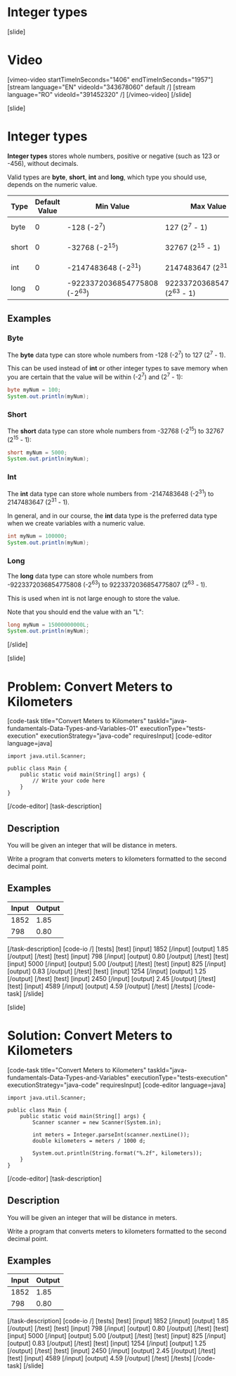 # Integer types

[slide]
# Video
[vimeo-video startTimeInSeconds="1406" endTimeInSeconds="1957"]
[stream language="EN" videoId="343678060" default /]
[stream language="RO" videoId="391452320"  /]
[/vimeo-video]
[/slide]

[slide]
# Integer types

**Integer types** stores whole numbers, positive or negative (such as 123 or -456), without decimals.

Valid types are **byte**, **short**, **int** and **long**, which type you should use, depends on the numeric value.

|Type| Default Value | Min Value | Max Value| Size |
|-----|------|-----|------|-----|
| byte | 0 | -128 (-2<sup>7</sup>) | 127  (2<sup>7</sup> - 1)| 8 bit |
| short | 0 | -32768 (-2<sup>15</sup>) | 32767 (2<sup>15</sup> - 1) | 16 bit |
| int | 0 | -2147483648 (-2<sup>31</sup>) | 2147483647 (2<sup>31</sup> - 1) | 32 bit |
| long | 0 | -9223372036854775808 (-2<sup>63</sup>) | 9223372036854775807 (2<sup>63</sup> - 1) | 64 bit |

## Examples

### Byte

The **byte** data type can store whole numbers from -128 (-2<sup>7</sup>) to 127 (2<sup>7</sup> - 1). 

This can be used instead of **int** or other integer types to save memory when you are certain that the value will be within (-2<sup>7</sup>) and (2<sup>7</sup> - 1):

```java live
byte myNum = 100;
System.out.println(myNum);
```

### Short
The **short** data type can store whole numbers from -32768 (-2<sup>15</sup>) to 32767 (2<sup>15</sup> - 1):

```java live
short myNum = 5000;
System.out.println(myNum);
```

### Int
The **int** data type can store whole numbers from -2147483648 (-2<sup>31</sup>) to 2147483647 (2<sup>31</sup> - 1). 

In general, and in our course, the **int** data type is the preferred data type when we create variables with a numeric value.

```java live
int myNum = 100000;
System.out.println(myNum);
```

### Long
The **long** data type can store whole numbers from -9223372036854775808 (-2<sup>63</sup>) to 9223372036854775807 (2<sup>63</sup> - 1). 

This is used when int is not large enough to store the value.

Note that you should end the value with an "L":

```java live
long myNum = 15000000000L;
System.out.println(myNum);
```

[/slide]


[slide]
# Problem: Convert Meters to Kilometers
[code-task title="Convert Meters to Kilometers" taskId="java-fundamentals-Data-Types-and-Variables-01" executionType="tests-execution" executionStrategy="java-code" requiresInput]
[code-editor language=java]
```
import java.util.Scanner;

public class Main {
    public static void main(String[] args) {
        // Write your code here
    }
}
```
[/code-editor]
[task-description]
## Description
You will be given an integer that will be distance in meters.

Write a program that converts meters to kilometers formatted to the second decimal point.

## Examples
|**Input**|**Output**|
|-----|------|
| 1852 | 1.85 |
| 798 | 0.80 |


[/task-description]
[code-io /]
[tests]
[test]
[input]
1852
[/input]
[output]
1.85
[/output]
[/test]
[test]
[input]
798
[/input]
[output]
0.80
[/output]
[/test]
[test]
[input]
5000
[/input]
[output]
5.00
[/output]
[/test]
[test]
[input]
825
[/input]
[output]
0.83
[/output]
[/test]
[test]
[input]
1254
[/input]
[output]
1.25
[/output]
[/test]
[test]
[input]
2450
[/input]
[output]
2.45
[/output]
[/test]
[test]
[input]
4589
[/input]
[output]
4.59
[/output]
[/test]
[/tests]
[/code-task]
[/slide]


[slide]
# Solution: Convert Meters to Kilometers
[code-task title="Convert Meters to Kilometers" taskId="java-fundamentals-Data-Types-and-Variables" executionType="tests-execution" executionStrategy="java-code" requiresInput]
[code-editor language=java]
```
import java.util.Scanner;

public class Main {
    public static void main(String[] args) {
        Scanner scanner = new Scanner(System.in);

        int meters = Integer.parseInt(scanner.nextLine());
        double kilometers = meters / 1000 d;

        System.out.println(String.format("%.2f", kilometers));
    }
}
```
[/code-editor]
[task-description]
## Description
You will be given an integer that will be distance in meters.

Write a program that converts meters to kilometers formatted to the second decimal point.

## Examples
|**Input**|**Output**|
|-----|------|
| 1852 | 1.85 |
| 798 | 0.80 |


[/task-description]
[code-io /]
[tests]
[test]
[input]
1852
[/input]
[output]
1.85
[/output]
[/test]
[test]
[input]
798
[/input]
[output]
0.80
[/output]
[/test]
[test]
[input]
5000
[/input]
[output]
5.00
[/output]
[/test]
[test]
[input]
825
[/input]
[output]
0.83
[/output]
[/test]
[test]
[input]
1254
[/input]
[output]
1.25
[/output]
[/test]
[test]
[input]
2450
[/input]
[output]
2.45
[/output]
[/test]
[test]
[input]
4589
[/input]
[output]
4.59
[/output]
[/test]
[/tests]
[/code-task]
[/slide]
